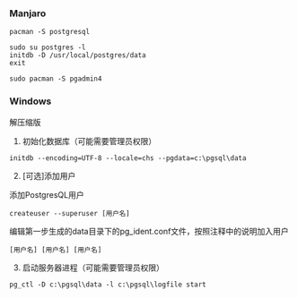 ### Manjaro
    pacman -S postgresql

    sudo su postgres -l
    initdb -D /usr/local/postgres/data
    exit

    sudo pacman -S pgadmin4

### Windows
解压缩版

1. 初始化数据库（可能需要管理员权限）
```
initdb --encoding=UTF-8 --locale=chs --pgdata=c:\pgsql\data
```

2. [可选]添加用户

添加PostgresQL用户
```
createuser --superuser [用户名]
```
编辑第一步生成的data目录下的pg_ident.conf文件，按照注释中的说明加入用户
```
[用户名] [用户名] [用户名]
```

3. 启动服务器进程（可能需要管理员权限）
```
pg_ctl -D c:\pgsql\data -l c:\pgsql\logfile start
```
